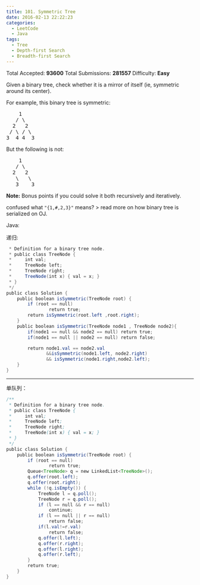 ```yaml
---
title: 101. Symmetric Tree
date: 2016-02-13 22:22:23
categories:
  - LeetCode
  - Java
tags:
  - Tree
  - Depth-first Search
  - Breadth-first Search
---
```


Total Accepted: **93600**
Total Submissions: **281557**
Difficulty: **Easy**

Given a binary tree, check whether it is a mirror of itself (ie, symmetric around its center).

For example, this binary tree is symmetric:

<pre>
    1
   / \
  2   2
 / \ / \
3  4 4  3
</pre>

But the following is not:

<pre>
    1
   / \
  2   2
   \   \
   3    3
</pre>

**Note:**
Bonus points if you could solve it both recursively and iteratively.

confused what `"{1,#,2,3}"` means? > read more on how binary tree is serialized on OJ.

<!-- more -->

Java:

递归:
```java
 * Definition for a binary tree node.
 * public class TreeNode {
 *     int val;
 *     TreeNode left;
 *     TreeNode right;
 *     TreeNode(int x) { val = x; }
 * }
 */
public class Solution {
    public boolean isSymmetric(TreeNode root) {
        if (root == null)
                return true;
        return isSymmetric(root.left ,root.right); 
    }
    public boolean isSymmetric(TreeNode node1 , TreeNode node2){
        if(node1 == null && node2 == null) return true;
        if(node1 == null || node2 == null) return false;

        return node1.val == node2.val
               &&isSymmetric(node1.left, node2.right)
               && isSymmetric(node1.right,node2.left);
    }
}
```

***

单队列：
``` java
/**
 * Definition for a binary tree node.
 * public class TreeNode {
 *     int val;
 *     TreeNode left;
 *     TreeNode right;
 *     TreeNode(int x) { val = x; }
 * }
 */
public class Solution {
    public boolean isSymmetric(TreeNode root) {
        if (root == null)
                return true;
        Queue<TreeNode> q = new LinkedList<TreeNode>();
        q.offer(root.left);
        q.offer(root.right);
        while (!q.isEmpty()) {
            TreeNode l = q.poll();
            TreeNode r = q.poll();
            if (l == null && r == null)
                continue;
            if (l == null || r == null)
                return false;
            if(l.val!=r.val)
                return false;
            q.offer(l.left);
            q.offer(r.right);
            q.offer(l.right);
            q.offer(r.left);
        }
        return true;
    }
}
```